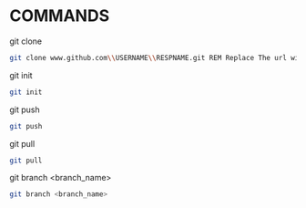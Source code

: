# COMMANDS

git clone

```bash
git clone www.github.com\\USERNAME\\RESPNAME.git REM Replace The url with URL Of GitHub Resp You Wan to clone
```

git init

```bash
git init
```

git push

```bash
git push
```

git pull

```bash
git pull
```

git branch <branch_name>

```bash
git branch <branch_name>
```
